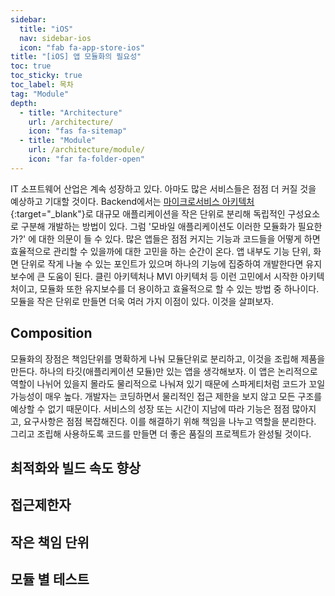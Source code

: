 ```yaml
---
sidebar:
  title: "iOS"
  nav: sidebar-ios
  icon: "fab fa-app-store-ios"
title: "[iOS] 앱 모듈화의 필요성"
toc: true
toc_sticky: true
toc_label: 목차
tag: "Module"
depth:
  - title: "Architecture"
    url: /architecture/
    icon: "fas fa-sitemap"
  - title: "Module"
    url: /architecture/module/
    icon: "far fa-folder-open"
---
```

IT 소프트웨어 산업은 계속 성장하고 있다. 아마도 많은 서비스들은 점점 더 커질 것을 예상하고 기대할 것이다. Backend에서는 [<i class="fas fa-link"></i> 마이크로서비스 아키텍처](https://cloud.google.com/learn/what-is-microservices-architecture?hl=ko){:target="_blank"}로 대규모 애플리케이션을 작은 단위로 분리해 독립적인 구성요소로 구분해 개발하는 방법이 있다. 그럼 '모바일 애플리케이션도 이러한 모듈화가 필요한가?' 에 대한 의문이 들 수 있다. 많은 앱들은 점점 커지는 기능과 코드들을 어떻게 하면 효율적으로 관리할 수 있을까에 대한 고민을 하는 순간이 온다. 앱 내부도 기능 단위, 화면 단위로 작게 나눌 수 있는 포인트가 있으며 하나의 기능에 집중하여 개발한다면 유지보수에 큰 도움이 된다. 클린 아키텍처나 MVI 아키텍처 등 이런 고민에서 시작한 아키텍처이고, 모듈화 또한 유지보수를 더 용이하고 효율적으로 할 수 있는 방법 중 하나이다. 모듈을 작은 단위로 만들면 더욱 여러 가지 이점이 있다. 이것을 살펴보자.

## Composition 
모듈화의 장점은 책임단위를 명확하게 나눠 모듈단위로 분리하고, 이것을 조립해 제품을 만든다. 하나의 타깃(애플리케이션 모듈)만 있는 앱을 생각해보자. 이 앱은 논리적으로 역할이 나뉘어 있을지 몰라도 물리적으로 나눠져 있기 때문에 스파게티처럼 코드가 꼬일 가능성이 매우 높다. 개발자는 코딩하면서 물리적인 접근 제한을 보지 않고 모든 구조를 예상할 수 없기 때문이다. 서비스의 성장 또는 시간이 지남에 따라 기능은 점점 많아지고, 요구사항은 점점 복잡해진다. 이를 해결하기 위해 책임을 나누고 역할을 분리한다. 그리고 조립해 사용하도록 코드를 만들면 더 좋은 품질의 프로젝트가 완성될 것이다.

## 최적화와 빌드 속도 향상



## 접근제한자


## 작은 책임 단위


## 모듈 별 테스트
